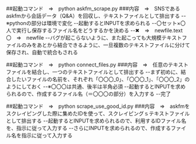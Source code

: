 ##起動コマンド　⇒　python askfm_scrape.py
###内容　⇒　SNSであるaskfmから会話データ（Q&A）を回収し、テキストファイルとして排出する
--※pythonの部分は環境で変化
--起動するとINPUTを求められる
--〇セット×〇人で実行し保存するファイル名をどうするかを決める
--✖　⇒　newfile.text　〇　⇒　newfile
--バグが起こらないように、また起こっても大規模テキストファイルのみをあとから結合できるように、一旦複数のテキストファイルに分けて保存され、自動で統合もされる

##起動コマンド　⇒　python connect_files.py
###内容　⇒　任意のテキストファイルを結合し、一つのテキストファイルとして排出する
--まず初めに、結合したいファイルの名前を、それぞれ「〇〇〇_0」、「〇〇〇_1」、「〇〇〇_2」のようにしておく
--※〇〇〇は共通、後半は半角必須
--起動するとINPUTを求められるので、作成するファイル名（＝〇〇〇の部分）を入力する
--完了

##起動コマンド　⇒　python scrape_use_good_id.py
###内容　⇒　askfmをスクレイピングした際に集めたIDを使って、スクレイピングｓテキストファイルとして排出する
--起動するとINPUTを求められるので、利用するIDファイル名を、指示に従って入力する
--さらにINPUTを求められるので、作成するファイル名を指示に従って入力する
